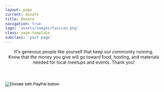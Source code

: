 ```yaml
---
layout: page
current: donate
title: Donate
navigation: true
logo: 'assets/images/favicon.png'
class: page-template
subclass: 'post page'
---
```

<div class="site-header-content">
	<center>It's generous people like yourself that keep our community running.</center>
	<center>Know that the money you give will go toward food, hosting, and materials needed for local meetups and events. Thank you!</center>
	<h1 class="site-title">
        <form action="https://www.paypal.com/cgi-bin/webscr" method="post" target="_top">
		<input type="hidden" name="cmd" value="_s-xclick" />
		<input type="hidden" name="hosted_button_id" value="PRQWWLLKC4SBY" />
		<input type="image" src="https://www.paypalobjects.com/en_US/i/btn/btn_donateCC_LG.gif" border="0" name="submit" title="PayPal - The safer, easier way to pay online!" alt="Donate with PayPal button" />
		<img alt="" border="0" src="https://www.paypal.com/en_US/i/scr/pixel.gif" width="1" height="1" />
		</form>
    </h1>
</div>

